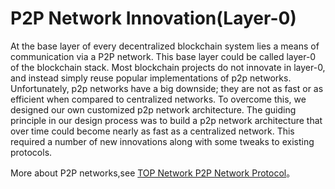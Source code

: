 # P2P Network Innovation(Layer-0)

At the base layer of every decentralized blockchain system lies a means of communication via a P2P network. This base layer could be called layer-0 of the blockchain stack. Most blockchain projects do not innovate in layer-0, and instead simply reuse popular implementations of p2p networks.
Unfortunately, p2p networks have a big downside; they are not as fast or as efficient when compared to centralized networks. To overcome this, we designed our own customized p2p network architecture.
The guiding principle in our design process was to build a p2p network architecture that over time could become nearly as fast as a centralized network. This required a number of new innovations along with some tweaks to existing protocols.

More about P2P networks,see [TOP Network P2P Network Protocol](docs-cn/AboutTOPNetwork/Protocol/TOPNetwokP2PNetwork.md)。

